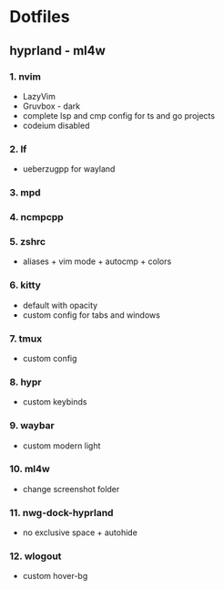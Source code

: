 # Dotfiles

## hyprland - ml4w

### 1. nvim

- LazyVim
- Gruvbox - dark
- complete lsp and cmp config for ts and go projects
- codeium disabled

### 2. lf

- ueberzugpp for wayland

### 3. mpd

### 4. ncmpcpp

### 5. zshrc

- aliases + vim mode + autocmp + colors

### 6. kitty

- default with opacity
- custom config for tabs and windows

### 7. tmux

- custom config

### 8. hypr

- custom keybinds

### 9. waybar

- custom modern light

### 10. ml4w

- change screenshot folder

### 11. nwg-dock-hyprland

- no exclusive space + autohide

### 12. wlogout

- custom hover-bg
